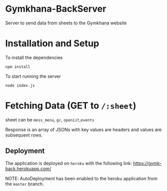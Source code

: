 # Gymkhana-BackServer

Server to send data from sheets to the Gymkhana website

# Installation and Setup
To install the dependencies

`npm install`

To start running the server

`node index.js`

# Fetching Data (GET to `/:sheet`)
sheet can be `mess_menu`, `gc`, `openiit`,`events`

Response is an array of JSONs with key values are headers and values are subsequent rows.

## Deployment

The application is deployed on `heroku` with the following link: https://gymk-back.herokuapp.com/

NOTE: AutoDeployment has been enabled to the heroku application from the `master` branch.
